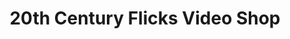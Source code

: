 ---
title: "20th Century Flicks Video Shop"
url: /bristol/20th-century-flicks-video-shop/
shop: video
---